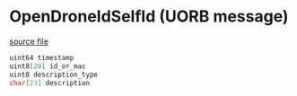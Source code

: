 # OpenDroneIdSelfId (UORB message)



[source file](https://github.com/PX4/PX4-Autopilot/blob/main/msg/OpenDroneIdSelfId.msg)

```c
uint64 timestamp
uint8[20] id_or_mac
uint8 description_type
char[23] description

```
